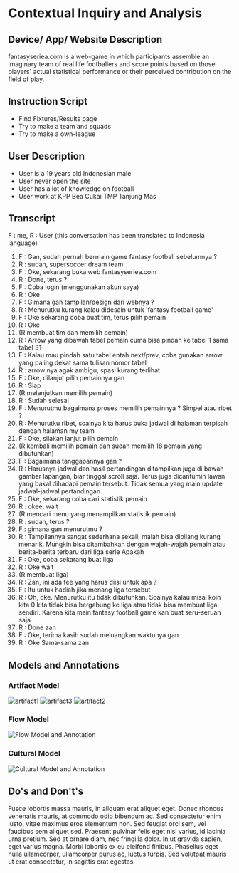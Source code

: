 # Contextual Inquiry and Analysis
## Device/ App/ Website Description
fantasyseriea.com is a web-game in which participants assemble an imaginary team of real life footballers and score points based on those players' actual statistical performance or their perceived contribution on the field of play.
## Instruction Script
- Find Fixtures/Results page
- Try to make a team and squads
- Try to make a own-league
## User Description
- User is a 19 years old Indonesian male
- User never open the site
- User has a lot of knowledge on football
- User work at KPP Bea Cukai TMP Tanjung Mas
## Transcript
F : me, R : User
(this conversation has been translated to Indonesia language)
1.	F : Gan, sudah pernah bermain game fantasy football sebelumnya ?
2.	R : sudah, supersoccer dream team
3.	F : Oke, sekarang buka web fantasyseriea.com
4.	R : Done, terus ?
5.	F : Coba login (menggunakan akun saya)
6.	R : Oke
7.	F : Gimana gan tampilan/design dari webnya ?
8.	R : Menurutku kurang kalau didesain untuk 'fantasy football game'
9.	F : Oke sekarang coba buat tim, terus pilih pemain
10.	R : Oke
11.	(R membuat tim dan memilih pemain)
12.	R : Arrow yang dibawah tabel pemain cuma bisa pindah ke tabel 1 sama tabel 31
13.	F : Kalau mau pindah satu tabel entah next/prev, coba gunakan arrow yang paling dekat sama tulisan nomor tabel
14.	R : arrow nya agak ambigu, spasi kurang terlihat
15.	F : Oke, dilanjut pilih pemainnya gan
16.	R : Siap
17.	(R melanjutkan memilih pemain)
18.	R : Sudah selesai
19.	F : Menurutmu bagaimana proses memilih pemainnya ? Simpel atau ribet ?
20.	R : Menurutku ribet, soalnya kita harus buka jadwal di halaman terpisah dengan halaman my team
21.	F : Oke, silakan lanjut pilih pemain
22.	(R kembali memilih pemain dan sudah memilih 18 pemain yang dibutuhkan)
23.	F : Bagaimana tanggapannya gan ?
24.	R : Harusnya jadwal dan hasil pertandingan ditampilkan juga di bawah gambar lapangan, biar tinggal scroll saja. Terus juga dicantumin lawan yang bakal dihadapi pemain tersebut. Tidak semua yang main update jadwal-jadwal pertandingan.
25.	F : Oke, sekarang coba cari statistik pemain
26.	R : okee, wait
27.	(R mencari menu yang menampilkan statistik pemain)
28.	R : sudah, terus ?
29.	F : gimana gan menurutmu ?
30.	R : Tampilannya sangat sederhana sekali, malah bisa dibilang kurang menarik. Mungkin bisa ditambahkan dengan wajah-wajah pemain atau berita-berita terbaru dari liga serie Apakah
31.	F : Oke, coba sekarang buat liga
32.	R : Oke wait
33.	(R membuat liga)
34.	R : Zan, ini ada fee yang harus diisi untuk apa ?
35.	F : Itu untuk hadiah jika menang liga tersebut
36.	R : Oh, oke. Menurutku itu tidak dibutuhkan. Soalnya kalau misal koin kita 0 kita tidak bisa bergabung ke liga atau tidak bisa membuat liga sendiri. Karena kita main fantasy football game kan buat seru-seruan saja
37.	R : Done zan
38.	F : Oke, terima kasih sudah meluangkan waktunya gan
39.	R : Oke Sama-sama zan
## Models and Annotations
### Artifact Model
![artifact1](https://user-images.githubusercontent.com/33054425/53970359-1ac59180-412d-11e9-8f40-c7d63f4dfd0f.jpg)
![artifact3](https://user-images.githubusercontent.com/33054425/53970372-26b15380-412d-11e9-8a45-86c7ffb83162.jpg)
![artifact2](https://user-images.githubusercontent.com/33054425/53970385-2b760780-412d-11e9-8627-895d9135e8e8.jpg)
### Flow Model
![Flow Model and Annotation](https://picsum.photos/400/300/?random)
### Cultural Model
![Cultural Model and Annotation](https://picsum.photos/400/300/?random)
## Do's and Don't's
Fusce lobortis massa mauris, in aliquam erat aliquet eget. Donec rhoncus venenatis mauris, at commodo odio bibendum ac. Sed consectetur enim justo, vitae maximus eros elementum non. Sed feugiat orci sem, vel faucibus sem aliquet sed. Praesent pulvinar felis eget nisl varius, id lacinia urna pretium. Sed at ornare diam, nec fringilla dolor. In ut gravida sapien, eget varius magna. Morbi lobortis ex eu eleifend finibus. Phasellus eget nulla ullamcorper, ullamcorper purus ac, luctus turpis. Sed volutpat mauris ut erat consectetur, in sagittis erat egestas.
